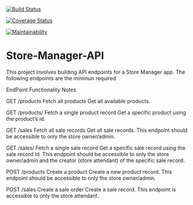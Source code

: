 [![Build Status](https://travis-ci.com/PaulinhoNdegwa/Store-Manager-API.svg?branch=ft-users-views-and-models-161336198)](https://travis-ci.com/PaulinhoNdegwa/Store-Manager-API)

[![Coverage Status](https://coveralls.io/repos/github/PaulinhoNdegwa/Store-Manager-API/badge.svg?branch=ft-users-views-and-models-161336198)](https://coveralls.io/github/PaulinhoNdegwa/Store-Manager-API?branch=ft-users-views-and-models-161336198)

[![Maintainability](https://api.codeclimate.com/v1/badges/613b98b77564d6e19702/maintainability)](https://codeclimate.com/github/PaulinhoNdegwa/Store-Manager-API/maintainability)


# Store-Manager-API

This project involves building API endpoints for a Store Manager app. The following endpoints are the minimun required

EndPoint	Functionality	Notes

GET /products	Fetch all products	Get all available products.

GET /products/<productId>	Fetch a single product record	Get a specific product using the product’s id.
  
GET /sales	Fetch all sale records	Get all sale records. This endpoint should be accessible to only the store owner/admin.

GET /sales/<saleId>	Fetch a single sale record	Get a specific sale record using the sale record Id. This endpoint should be accessible to only the store owner/admin and the creator (store attendant) of the specific sale record.
  
POST /products	Create a product	Create a new product record. This endpoint should be accessible to only the store owner/admin.

POST /sales	Create a sale order	Create a sale record. This endpoint is accessible to only the store attendant.
